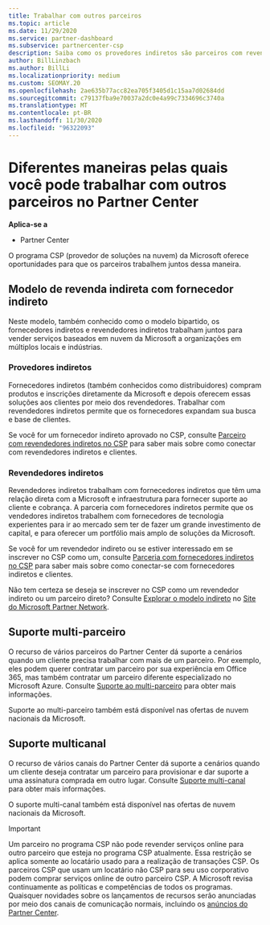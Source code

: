 ```yaml
---
title: Trabalhar com outros parceiros
ms.topic: article
ms.date: 11/29/2020
ms.service: partner-dashboard
ms.subservice: partnercenter-csp
description: Saiba como os provedores indiretos são parceiros com revendedores indiretos no programa CSP (provedor de soluções na nuvem) e determinam qual é a função certa para você.
author: BillLinzbach
ms.author: BillLi
ms.localizationpriority: medium
ms.custom: SEOMAY.20
ms.openlocfilehash: 2ae635b77acc82ea705f3405d1c15aa7d02684dd
ms.sourcegitcommit: c79137fba9e70037a2dc0e4a99c7334696c3740a
ms.translationtype: MT
ms.contentlocale: pt-BR
ms.lasthandoff: 11/30/2020
ms.locfileid: "96322093"
---
```

# <a name="different-ways-you-can-work-with-other-partners-in-partner-center"></a>Diferentes maneiras pelas quais você pode trabalhar com outros parceiros no Partner Center

**Aplica-se a**

- Partner Center

O programa CSP (provedor de soluções na nuvem) da Microsoft oferece oportunidades para que os parceiros trabalhem juntos dessa maneira.

## <a name="indirect-provider-indirect-reseller-model"></a>Modelo de revenda indireta com fornecedor indireto

Neste modelo, também conhecido como o modelo bipartido, os fornecedores indiretos e revendedores indiretos trabalham juntos para vender serviços baseados em nuvem da Microsoft a organizações em múltiplos locais e indústrias.

### <a name="indirect-providers"></a>Provedores indiretos

Fornecedores indiretos (também conhecidos como distribuidores) compram produtos e inscrições diretamente da Microsoft e depois oferecem essas soluções aos clientes por meio dos revendedores. Trabalhar com revendedores indiretos permite que os fornecedores expandam sua busca e base de clientes.

Se você for um fornecedor indireto aprovado no CSP, consulte [Parceiro com revendedores indiretos no CSP](indirect-provider-tasks-in-partner-center.md) para saber mais sobre como conectar com revendedores indiretos e clientes.

### <a name="indirect-resellers"></a>Revendedores indiretos

Revendedores indiretos trabalham com fornecedores indiretos que têm uma relação direta com a Microsoft e infraestrutura para fornecer suporte ao cliente e cobrança. A parceria com fornecedores indiretos permite que os vendedores indiretos trabalhem com fornecedores de tecnologia experientes para ir ao mercado sem ter de fazer um grande investimento de capital, e para oferecer um portfólio mais amplo de soluções da Microsoft.

Se você for um revendedor indireto ou se estiver interessado em se inscrever no CSP como um, consulte [Parceria com fornecedores indiretos no CSP](indirect-reseller-tasks-in-partner-center.md) para saber mais sobre como conectar-se com fornecedores indiretos e clientes.

Não tem certeza se deseja se inscrever no CSP como um revendedor indireto ou um parceiro direto? Consulte [Explorar o modelo indireto](https://partner.microsoft.com/cloud-solution-provider/indirect) no [Site do Microsoft Partner Network](https://partner.microsoft.com).

## <a name="multi-partner-support"></a>Suporte multi-parceiro

O recurso de vários parceiros do Partner Center dá suporte a cenários quando um cliente precisa trabalhar com mais de um parceiro. Por exemplo, eles podem querer contratar um parceiro por sua experiência em Office 365, mas também contratar um parceiro diferente especializado no Microsoft Azure. Consulte [Suporte ao multi-parceiro](multipartner.md) para obter mais informações.

Suporte ao multi-parceiro também está disponível nas ofertas de nuvem nacionais da Microsoft.

## <a name="multi-channel-support"></a>Suporte multicanal

O recurso de vários canais do Partner Center dá suporte a cenários quando um cliente deseja contratar um parceiro para provisionar e dar suporte a uma assinatura comprada em outro lugar. Consulte [Suporte multi-canal](multichannel.md) para obter mais informações.

O suporte multi-canal também está disponível nas ofertas de nuvem nacionais da Microsoft.

> [!IMPORTANT]  
> Um parceiro no programa CSP não pode revender serviços online para outro parceiro que esteja no programa CSP atualmente. Essa restrição se aplica somente ao locatário usado para a realização de transações CSP. Os parceiros CSP que usam um locatário não CSP para seu uso corporativo podem comprar serviços online de outro parceiro CSP. A Microsoft revisa continuamente as políticas e competências de todos os programas. Quaisquer novidades sobre os lançamentos de recursos serão anunciadas por meio dos canais de comunicação normais, incluindo os [anúncios do Partner Center](announcements/index.md).

